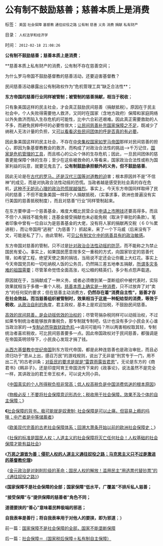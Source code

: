 # 公有制不鼓励慈善；慈善本质上是消费

标签： `美国` `社会保障` `基督教` `通往奴役之路` `公有制` `慈善` `义务` `消费` `捐献` `私有财产` 

目录： `人权法学和经济学`

时间： `2012-02-18 21:08:26`

**公有制不鼓励慈善；慈善本质上是消费**；

**慈善本质上私有财产的消费，公有制不存在慈善空间；

为什么罗马帝国不鼓励基督教的慈善活动，还要迫害基督教？

民间慈善活动暴露出公有制政权作为“危机管理工具”缺乏合法性**；

**东方帝国的慈善行业同样被管制；被管制的慈善捐献，相当于税收**；

只有象美国这样的民主社会，才会真正鼓励民间慈善（捐献抵税）。原因在于民主社会中，个人失败得需要他人救济，又同时在国家（含地方政府）保障和家庭网络以外失救济而陷入生存危机的可能性，比中六合彩还艰难。因此真正需要救助的人不多，而避免民粹呼吁的必要性很大；[让民间慈善补充国家保障之不足](../../../2009/10/25/完善社会保障不是“福利社会”.md)，既减少了纳税人无法计量的负担，又[可以看看这些民间团体的呼是否真的有必要](../../../2009/9/26/社会进步从“有私”做起.md)。

因此象美国这样的民主社会，不存在[中央集权国家如罗马帝国](../../../2010/8/4/罗马皇帝对基督教的几次“迫害”是实在法冲突.md)那样对民间慈善的担心，即因为象基督教教会的救济，而构成了对政治合法性的挑战——>千万记住，[国家是危机管理的工具](../../../2010/1/21/国家是危机管理的工具.md)，而且核心的公众个体的生存危机；因此，一旦民间团体的慈善更能保障个体的生存；至少在这些被救命的人等看来，国家政治合法性或称为国家利益的玩意，就要见鬼去了。**公有制鼓励承担额外的义务，但不鼓励慈善**。

因此无论是在[古代的罗马，还是汉代三国等对道教的迫](../../../2010/11/16/犹太战争后基督教才真正诞生.md)害；根本原因并不是“不信神”的成见，而是对执政合法性动摇的恐慌。当政者越是感受到社会真的存在危机，[这种不无妒忌心理的政治恐慌就越强烈](../../../2010/4/13/宗教也是危机管理的工具.md)。事实上，今天东方帝国同样取缔了民间的慈善；不但不能象美国一样将个人捐献抵税，（实事求事，欧洲也普遍没有实行美国的慈善抵税制度），而且对慈善“行业”同样管制起来。

在东方要申请一个慈善基金，难度大概比民营企业[申请上市圈钱](../../../2011/5/30/A股股价不高但似乎市盈率高的原因.md)还要高得多。而且不但个人捐钱不能免税；连基金接受捐献也未必能免税（取决于审批的条款）。笔者印象中曾有一位自以为是慈善基金的大佬，没有将人家的捐献再交税（６０％累进税），而让帝国用“逃税”（为慈善？）抓起来，来了一个下马威（后来没有下文，可能是私了了）。由此管制，可[见公有制文化中的慈善具有的政治敏感](../../../2011/5/17/人类发展从公有制走向私有制.md)。

东方帝国对慈善的管制，只不过是[针对政治合法性动摇的防范](../../../2011/1/22/科学是真理的天敌,实证无所谓真理.md)，而不能称之为禁止国民有爱心。事实上，如果国民愿意按多交一重税的方式，向国家钦定的慈善代理，如希望工程，绝望天使之类的捐钱，当局说不定还会让你戴上大红花。事实上今天帝国党员和一切吃纳税人饭的公务员，仍然隔三差五地奉五捐献，[所谓多灾多难的祖国需要](../../../2010/12/16/“灾难深重”意味着社会腐朽.md)；尽管革命觉悟全面高涨，吃公粮的精英们，多少有点怨声载道。

原因就在于，当捐献成了一种义务，或者必须缴到某一垄断组织中被代表时，实际效果就相当于多缴一重个人税。[慈善本质上确实是一种消费](../../../2010/12/22/看见别人快乐他就很痛苦，和帕累托累进.md)，只不过放弃了对“卖方”的任何契约要求；但在慈善主动消费方，**仍然存在着“消费自主性”，慈善才存在社会效益。而当慈善组织被管制时，效果相当于这是一种配给型的消费，等效于税收**。[从政治自利的角](http://darthvad.blog.sohu.com/161146952.html)度，君主政权，基本上是欢迎加税，不鼓励民间慈善。

[高效的民间慈善，是会动摇低效的治权的](../../../2010/3/17/征服“最理性的德意志民族”的魔鬼三招！.md)；尽管苛捐杂税同样可以动摇治权，不过如果专制统治者能够放弃重税负，那专制就专制吧，估计也没有多少小民会关心谁当政治家的——>[专制必然导致财政危机](../../../2009/2/13/财政和金融双料危机共振.md)——>请问可能吗？所以两害相权取其轻，专制统治者喜欢税收，可比民间慈善要多一点。因此帝国政权对于民间慈善，都强调是在帝国英明领导下，小民良心发现才捐了钱。

[从西方基督教中世纪帝国](../../../2010/12/23/为什么基督教仇恨进化论？.md)到东方现代帝国，都是此种连慈善也是政治审批，而且必须归功于“恩从上出，感召万民”的游戏规则，说出了无非是“刑赏专于一门，用不出二孔”的古老训条；[对臣民的要求是就是“雷霆雨露皆君恩](../../../2011/2/7/君权神授的爱国和国民社会的公德.md)”。无论是东方的《商君书》《韩非子》，还是印度阿育王帝国流传下来的《政事论》，说法虽然不是完全一样，其讲政治的君王帝王权术，可以说大同小异。

《[中国真实的个人所得税负担非常高；低人权高税负是中国消费低迷的根本原因](../../../2012/2/7/中国真实的个人所得税负担非常高.md)》

《[物极必反！不要将社会保障意识形态化；税收用于社会保障，效果不及个体的自主保障；](../../../2012/2/7/不要将社会保障意识形态化；社会税后保障，不及个体自主保障.md)》

**《**[社会保障的背书，极可能就是奴隶制; 社会保障是可以止痛，但容易上瘾的吗啡；中产者是中等储蓄者](../../../2012/2/15/社会保障的背书，极可能就是奴隶制;.md)》

《[欧美现代完善的古老社会保障体系；回溯大萧条开始以前的欧洲社会保障史；](../../../2012/2/15/欧美现代的古老社会保障体系.md)》

《[社保的标准是国民人权；人道主义的社会保障将灭亡任何社会！人权基础的社会保障才能有益社会](../../../2012/2/15/只有国民人权基础的社会保障才能有益社会.md)》

《[**万恶之源皆为善；侵犯人权的人道主义通往奴役之路；马克思主义只不过是激进的基督教伦理**](../../../2012/2/15/万恶之源皆为善；侵犯人权的人道主义.md)》

《[金元政治是对剥削阶级的革命；国民人权的解放！滥用民主“用选票代替钞票”的《通往奴役之路》](../../../2012/2/18/金元政治是对剥削阶级的革命.md)》

《**国家保障不是社会保障的全部；国家保障“低水平，广覆盖”不排斥私人慈善；**

**“接受保障”与“提供保障的慈善者”角色不同；**

**道德要挟的“善心”意味着民粹极端的邪恶；**

**自我表率是善行；将自我表率用于对他人的要挟，即为邪道**；》



前一篇：[国家保障不是社会保障的全部，国家不能垄断保障](../../../2012/2/18/国家保障不是社会保障的全部，国家不能垄断保障.md)

后一篇：[社会保障＝（国家税后保障＋私有制自主保障）](../../../2012/2/18/社会保障＝（国家税后保障＋私有制自主保障）.md)